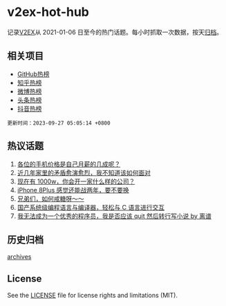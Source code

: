 # v2ex-hot-hub

 记录[V2EX](https://www.v2ex.com/)从 2021-01-06 日至今的热门话题。每小时抓取一次数据，按天[归档](archives)。
 
 ## 相关项目

- [GitHub热榜](https://github.com/snaildev/github-hot-hub)
- [知乎热榜](https://github.com/snaildev/zhihu-hot-hub)
- [微博热榜](https://github.com/snaildev/weibo-hot-hub)
- [头条热榜](https://github.com/snaildev/toutiao-hot-hub)
- [抖音热榜](https://github.com/snaildev/douyin-hot-hub)


 `更新时间：2023-09-27 05:05:14 +0800`

## 热议话题

1. [各位的手机价格是自己月薪的几成呢？](https://www.v2ex.com/t/977160)
1. [近几年家里的矛盾愈演愈烈，我不知道该如何面对](https://www.v2ex.com/t/977299)
1. [现在有 1000w，你会开一家什么样的公司？](https://www.v2ex.com/t/977170)
1. [iPhone 8Plus 感觉还能战两年，要不要换](https://www.v2ex.com/t/977133)
1. [兄弟们，如何戒糖呀～～](https://www.v2ex.com/t/977179)
1. [国产系统级编程语言与编译器，轻松与 C 语言进行交互](https://www.v2ex.com/t/977144)
1. [我无法成为一个优秀的程序员，我是否应该 quit 然后转行写小说 by 离谱](https://www.v2ex.com/t/977166)

## 历史归档

[archives](archives)

## License

See the [LICENSE](LICENSE) file for license rights and limitations (MIT).
